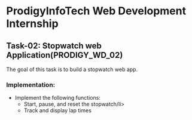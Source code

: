 # ProdigyInfoTech Web Development Internship

## Task-02: Stopwatch web Application(PRODIGY_WD_02)

The goal of this task is to build a stopwatch web app.

### Implementation:

<ul>
<li>Implement the following functions:
<ul>
<li>Start, pause, and reset the stopwatch/li>
<li>Track and display lap times</li>
</ul>
</li>
</ul>
